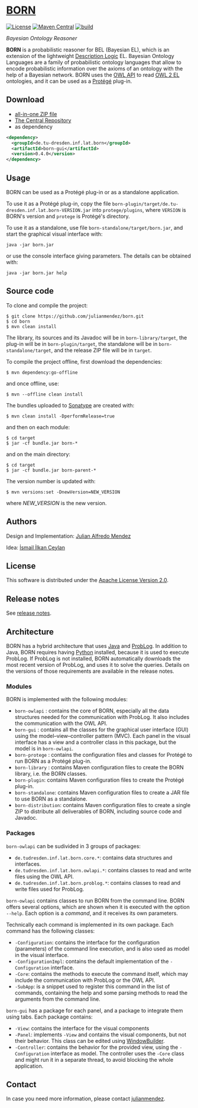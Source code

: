 # [BORN](https://julianmendez.github.io/born/)

[![License](https://img.shields.io/badge/License-Apache%202.0-blue.svg)][license]
[![Maven Central](https://img.shields.io/maven-central/v/de.tu-dresden.inf.lat.born/born-parent.svg)][maven-central]
[![build](https://github.com/julianmendez/born/workflows/Java%20CI/badge.svg)][build-status]

*Bayesian Ontology Reasoner*

**BORN** is a probabilistic reasoner for BEL (Bayesian EL), which is an extension of the
lightweight [Description Logic][description-logics] EL. Bayesian Ontology Languages are a
family of probabilistic ontology languages that allow to encode probabilistic information
over the axioms of an ontology with the help of a Bayesian network. BORN uses
the [OWL API][owl-api] to
read [OWL 2 EL][owl-2-el] ontologies, and it can be used as a [Prot&eacute;g&eacute;][protege] plug-in.


## Download

* [all-in-one ZIP file][zip-file]
* [The Central Repository][central-repository]
* as dependency

```xml
<dependency>
  <groupId>de.tu-dresden.inf.lat.born</groupId>
  <artifactId>born-gui</artifactId>
  <version>0.4.0</version>
</dependency>
```


## Usage

BORN can be used as a Prot&eacute;g&eacute; plug-in or as a standalone application.

To use it as a Prot&eacute;g&eacute; plug-in, copy the file `born-plugin/target/de.tu-dresden.inf.lat.born-VERSION.jar` into `protege/plugins`, where `VERSION` is BORN's version and `protege` is  Prot&eacute;g&eacute;'s directory.

To use it as a standalone, use file `born-standalone/target/born.jar`, and start the graphical visual interface with:

```
java -jar born.jar
```

or use the console interface giving parameters. The details can be obtained with:

```
java -jar born.jar help
```


## Source code

To clone and compile the project:

```
$ git clone https://github.com/julianmendez/born.git
$ cd born
$ mvn clean install
```

The library, its sources and its Javadoc will be in `born-library/target`, the plug-in will be in `born-plugin/target`, the standalone will be in `born-standalone/target`, and the release ZIP file will be in `target`.

To compile the project offline, first download the dependencies:

```
$ mvn dependency:go-offline
```

and once offline, use:

```
$ mvn --offline clean install
```

The bundles uploaded to [Sonatype][sonatype] are created with:

```
$ mvn clean install -DperformRelease=true
```

and then on each module:

```
$ cd target
$ jar -cf bundle.jar born-*
```

and on the main directory:

```
$ cd target
$ jar -cf bundle.jar born-parent-*
```

The version number is updated with:

```
$ mvn versions:set -DnewVersion=NEW_VERSION
```

where *NEW_VERSION* is the new version.


## Authors

Design and Implementation: [Julian Alfredo Mendez][author1]

Idea: [&#0304;smail &#0304;lkan Ceylan][author2]


## License

This software is distributed under the [Apache License Version 2.0][license].


## Release notes

See [release notes][release-notes].


## Architecture

BORN has a hybrid architecture that uses [Java][java] and [ProbLog][problog]. In addition to Java, BORN requires having [Python][python] installed, because it is used to execute ProbLog. If ProbLog is not installed, BORN automatically downloads the most recent version of ProbLog, and uses it to solve the queries.
Details on the versions of those requirements are available in the release notes.


### Modules

BORN is implemented with the following modules:

* `born-owlapi` : contains the core of BORN, especially all the data structures needed for the communication with ProbLog. It also includes the communication with the OWL API.
* `born-gui` : contains all the classes for the graphical user interface (GUI) using the model–view–controller pattern (MVC). Each panel in the visual interface has a view and a controller class in this package, but the model is in `born-owlapi`.
* `born-protege` : contains the configuration files and classes for Prot&eacute;g&eacute; to run BORN as a Prot&eacute;g&eacute; plug-in.
* `born-library` : contains Maven configuration files to create the BORN library, i.e. the BORN classes.
* `born-plugin`: contains Maven configuration files to create the Prot&eacute;g&eacute; plug-in.
* `born-standalone`: contains Maven configuration files to create a JAR file to use BORN as a standalone.
* `born-distribution`: contains Maven configuration files to create a single ZIP to distribute all deliverables of BORN, including source code and Javadoc.


### Packages

`born-owlapi` can be sudivided in 3 groups of packages:

* `de.tudresden.inf.lat.born.core.*`: contains data structures and interfaces.
* `de.tudresden.inf.lat.born.owlapi.*`: contains classes to read and write files using the OWL API.
* `de.tudresden.inf.lat.born.problog.*`: contains classes to read and write files used for ProbLog.

`born-owlapi` contains classes to run BORN from the command line. BORN offers several options, which are shown when it is executed with the option `--help`. Each option is a *command*, and it receives its own parameters.

Technically each command is implemented in its own package. Each command has the following classes:

* `-Configuration`: contains the interface for the configuration (parameters) of the command line execution, and is also used as model in the visual interface.
* `-ConfigurationImpl`: contains the default implementation of the `-Configuration` interface.
* `-Core`: contains the methods to execute the command itself, which may include the communication with ProbLog or the OWL API.
* `-SubApp`: is a snippet used to register this command in the list of commands, containing the help and some parsing methods to read the arguments from the command line.

`born-gui` has a package for each panel, and a package to integrate them using tabs. Each package contains:

* `-View`: contains the interface for the visual components
* `-Panel`: implements `-View` and contains the visual components, but not their behavior. This class can be edited using [WindowBuilder][windowbuilder].
* `-Controller`: contains the behavior for the provided view, using the `-Configuration` interface as model.  The controller uses the `-Core` class and might run it in a separate thread, to avoid blocking the whole application.


## Contact

In case you need more information, please contact [julianmendez][author1].

[author1]: https://julianmendez.github.io
[author2]: https://iccl.inf.tu-dresden.de/web/%c4%b0smail_%c4%b0lkan_Ceylan/en
[license]: https://www.apache.org/licenses/LICENSE-2.0.txt
[maven-central]: https://search.maven.org/artifact/de.tu-dresden.inf.lat.jproblog/jproblog
[build-status]: https://github.com/julianmendez/born/actions
[central-repository]: https://repo1.maven.org/maven2/de/tu-dresden/inf/lat/born/
[zip-file]: https://sourceforge.net/projects/latitude/files/born/0.4.0/born-0.4.0.zip/download
[release-notes]: https://julianmendez.github.io/born/RELEASE-NOTES.html
[sonatype]: https://oss.sonatype.org
[java]: https://www.oracle.com/java/technologies/
[problog]: https://dtai.cs.kuleuven.be/problog/
[problog-repository]: https://github.com/ML-KULeuven/problog
[python]: https://www.python.org
[description-logics]: http://dl.kr.org
[owl-api]: https://owlcs.github.io/owlapi/
[owl-2-el]: https://www.w3.org/TR/owl2-profiles/#OWL_2_EL
[protege]: https://protege.stanford.edu
[windowbuilder]: https://projects.eclipse.org/projects/tools.windowbuilder


